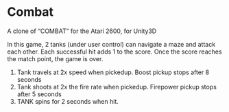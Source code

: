 # Combat
A clone of “COMBAT” for the Atari 2600, for Unity3D

In this game, 2 tanks (under user control) can navigate a maze and attack each other.
Each successful hit adds 1 to the score.  Once the score reaches the match point, the game is over.

1) Tank travels at 2x speed when pickedup.  Boost pickup stops after 8 seconds
2) Tank shoots at 2x the fire rate when pickedup.  Firepower pickup stops after 5 seconds
3) TANK spins for 2 seconds when hit.
